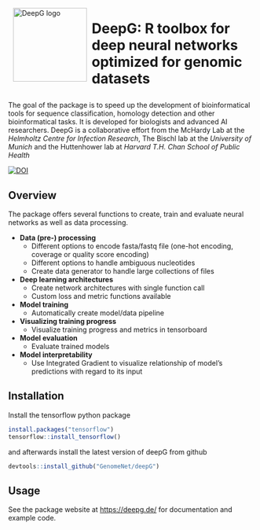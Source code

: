 
<p>

<img alt="DeepG logo" height="150px" src="https://avatars.githubusercontent.com/u/47594096?s=200&v=4" align="left" hspace="10px" vspace="0px">

</p>

<h1>

DeepG: R toolbox for deep neural networks optimized for genomic datasets

</h1>

The goal of the package is to speed up the development of
bioinformatical tools for sequence classification, homology detection
and other bioinformatical tasks. It is developed for biologists and
advanced AI researchers. DeepG is a collaborative effort from the
McHardy Lab at the *Helmholtz Centre for Infection Research*, The Bischl
lab at the *University of Munich* and the Huttenhower lab at *Harvard
T.H. Chan School of Public
Health*

[![DOI](https://zenodo.org/badge/387820006.svg)](https://zenodo.org/badge/latestdoi/387820006)

## Overview

The package offers several functions to create, train and evaluate
neural networks as well as data processing.

  - **Data (pre-) processing**
      - Different options to encode fasta/fastq file (one-hot encoding,
        coverage or quality score encoding)
      - Different options to handle ambiguous nucleotides
      - Create data generator to handle large collections of files
  - **Deep learning architectures**
      - Create network architectures with single function call
      - Custom loss and metric functions available
  - **Model training**
      - Automatically create model/data pipeline
  - **Visualizing training progress**
      - Visualize training progress and metrics in tensorboard  
  - **Model evaluation**
      - Evaluate trained models
  - **Model interpretability**
      - Use Integrated Gradient to visualize relationship of model’s
        predictions with regard to its input

## Installation

Install the tensorflow python package

``` r
install.packages("tensorflow")
tensorflow::install_tensorflow()
```

and afterwards install the latest version of deepG from github

``` r
devtools::install_github("GenomeNet/deepG")
```

## Usage

See the package website at <https://deepg.de/> for
documentation and example
code.

<!-- ## Examples  -->

<!-- ## Datasets -->

<!-- The library comes with mutiple different datasets for testing: -->

<!-- - The set `data(parenthesis)` contains 100k characters of the parenthesis synthetic language generated from a very simple counting language with a parenthesis and letter alphabet Σ = {( ) 0 1 2 3 4 }. The language is constrained to match parentheses, and nesting is limited to at most 4 levels deep. Each opening parenthesis increases and each closing parenthesis decreases the nesting level, respectively. Numbers are generated randomly, but are constrained to indicate the nesting level at their position. -->

<!-- - The set `data(crispr_full)` containing all CRISPR loci found in NCBI representative genomes with neighbor nucleotides up and downstream. -->

<!-- - The set `data(crispr_sample)` containing a subset of `data(crispr_full)`. -->

<!-- - The set `data(ecoli)` contains the *E. coli* genome, see [the genome sequence of Escherichia coli K-12](https://science.sciencemag.org/content/277/5331/1453.long). -->

<!-- - The set `data(ecoli_small)` contains a subset of `data(ecoli)`. -->

<!---
## Installation and Usage

Please see our [Wiki](https://github.com/hiddengenome/deepG/wiki) for further installation instructions. It covers also usage instructions for multi-GPU machines.

- [Installation on desktop machine](https://github.com/hiddengenome/deepG/wiki/Installation-of-deepG-on-desktop)
- [Installation on GPU server](https://github.com/hiddengenome/deepG/wiki/Installation-of-deepG-on-GPU-server)
- [Installation AWS](https://github.com/hiddengenome/deepG/wiki/Installation-AWS)
- [GPU Usage](https://github.com/hiddengenome/deepG/wiki/manage-GPU-usage)
- [Tensorboard Integration](https://github.com/hiddengenome/deepG/wiki/Tensorboard-integration)

See the help files `?deepG` to get started and for questions use the [FAQ](https://github.com/hiddengenome/deepG/wiki/FAQ).
-->
